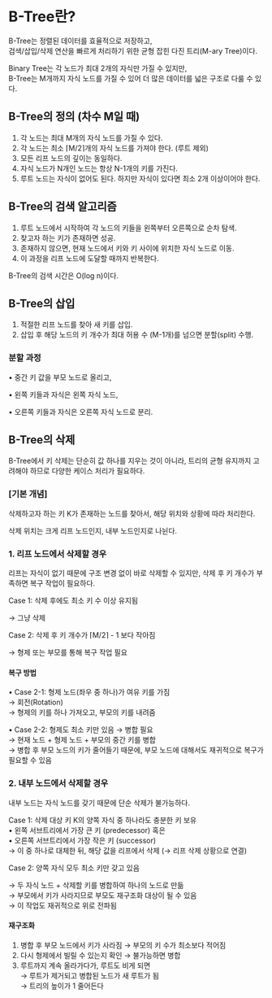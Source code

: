 # B-Tree란?

B-Tree는 정렬된 데이터를 효율적으로 저장하고,  
검색/삽입/삭제 연산을 빠르게 처리하기 위한 균형 잡힌 다진 트리(M-ary Tree)이다.  

Binary Tree는 각 노드가 최대 2개의 자식만 가질 수 있지만,  
B-Tree는 M개까지 자식 노드를 가질 수 있어 더 많은 데이터를 넓은 구조로 다룰 수 있다.



## B-Tree의 정의 (차수 M일 때)

1.	각 노드는 최대 M개의 자식 노드를 가질 수 있다.
2.	각 노드는 최소 ⌈M/2⌉개의 자식 노드를 가져야 한다. (루트 제외)
3.	모든 리프 노드의 깊이는 동일하다.
4.	자식 노드가 N개인 노드는 항상 N-1개의 키를 가진다.
5.	루트 노드는 자식이 없어도 된다. 하지만 자식이 있다면 최소 2개 이상이어야 한다.



## B-Tree의 검색 알고리즘

1. 루트 노드에서 시작하여 각 노드의 키들을 왼쪽부터 오른쪽으로 순차 탐색.
2.	찾고자 하는 키가 존재하면 성공.
3.	존재하지 않으면, 현재 노드에서 키와 키 사이에 위치한 자식 노드로 이동.
4.	이 과정을 리프 노드에 도달할 때까지 반복한다.

B-Tree의 검색 시간은 O(log n)이다.



## B-Tree의 삽입

1.	적절한 리프 노드를 찾아 새 키를 삽입.
2.	삽입 후 해당 노드의 키 개수가 최대 허용 수 (M-1개)를 넘으면 분할(split) 수행.

### 분할 과정
•	중간 키 값을 부모 노드로 올리고,

•	왼쪽 키들과 자식은 왼쪽 자식 노드,

•	오른쪽 키들과 자식은 오른쪽 자식 노드로 분리.



## B-Tree의 삭제

B-Tree에서 키 삭제는 단순히 값 하나를 지우는 것이 아니라, 트리의 균형 유지까지 고려해야 하므로 다양한 케이스 처리가 필요하다.



### [기본 개념]

삭제하고자 하는 키 K가 존재하는 노드를 찾아서, 해당 위치와 상황에 따라 처리한다.

삭제 위치는 크게 리프 노드인지, 내부 노드인지로 나뉜다.



### 1. 리프 노드에서 삭제할 경우

리프는 자식이 없기 때문에 구조 변경 없이 바로 삭제할 수 있지만, 삭제 후 키 개수가 부족하면 복구 작업이 필요하다.

Case 1: 삭제 후에도 최소 키 수 이상 유지됨

→ 그냥 삭제

Case 2: 삭제 후 키 개수가 ⌈M/2⌉ - 1 보다 작아짐

→ 형제 또는 부모를 통해 복구 작업 필요

#### 복구 방법
•	Case 2-1: 형제 노드(좌우 중 하나)가 여유 키를 가짐  
  → 회전(Rotation)  
  → 형제의 키를 하나 가져오고, 부모의 키를 내려줌

•	Case 2-2: 형제도 최소 키만 있음 → 병합 필요  
  → 현재 노드 + 형제 노드 + 부모의 중간 키를 병합  
  → 병합 후 부모 노드의 키가 줄어들기 때문에, 부모 노드에 대해서도 재귀적으로 복구가 필요할 수 있음



### 2. 내부 노드에서 삭제할 경우

내부 노드는 자식 노드를 갖기 때문에 단순 삭제가 불가능하다.

Case 1: 삭제 대상 키 K의 양쪽 자식 중 하나라도 충분한 키 보유  
•	왼쪽 서브트리에서 가장 큰 키 (predecessor) 혹은  
•	오른쪽 서브트리에서 가장 작은 키 (successor)  
→ 이 중 하나로 대체한 뒤, 해당 값을 리프에서 삭제 (→ 리프 삭제 상황으로 연결)

Case 2: 양쪽 자식 모두 최소 키만 갖고 있음

→ 두 자식 노드 + 삭제할 키를 병합하여 하나의 노드로 만듦  
→ 부모에서 키가 사라지므로 부모도 재구조화 대상이 될 수 있음  
→ 이 작업도 재귀적으로 위로 전파됨  



#### 재구조화
1.	병합 후 부모 노드에서 키가 사라짐 → 부모의 키 수가 최소보다 적어짐  
2.	다시 형제에서 빌릴 수 있는지 확인 → 불가능하면 병합  
3.	루트까지 계속 올라가다가, 루트도 비게 되면  
→ 루트가 제거되고 병합된 노드가 새 루트가 됨  
→ 트리의 높이가 1 줄어든다
